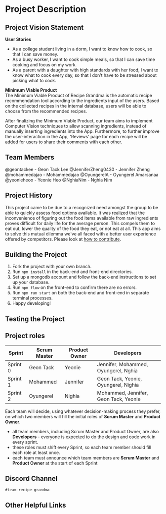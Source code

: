 # Project Description

## Project Vision Statement
**User Stories**
- As a college student living in a dorm, I want to know how to cook, so that I can save money.
- As a busy worker, I want to cook simple meals, so that I can save time cooking and focus on my work. 
- As a parent with a daughter with high standards with her food, I want to know what to cook every day, so that I don’t have to be stressed about picking what to cook. 

**Minimum Viable Product**  
The Minimum Viable Product of Recipe Grandma is the automatic recipe recommendation tool according to the ingredients input of the users. Based on the collected recipes in the internal database, users will be able to choose from the recommended recipes. 

After finalizing the Minimum Viable Product, our team aims to implement Computer Vision techniques to allow scanning ingredients, instead of manually inserting ingredients into the App. Furthermore, to further improve the user-interaction in the App, 'Reviews' page for each recipe will be added for users to share their comments with each other. 

## Team Members
@geontackee	- Geon Tack Lee
@JenniferZheng0430 - Jennifer Zheng
@mohammedajao - Mohammedajao
@OyungerelA	- Oyungerel Amarsanaa
@yeonieheoo	- Yeonie Heo
@NghiaNim - Nghia Nim

## Project History
This project came to be due to a recognized need amongst the group to be able to quickly assess food options available. It was realized that the inconvenience of figuring out the food items available from raw ingredients proves difficult for daily life for the average person. This compels them to eat out, lower the quality of the food they eat, or not eat at all. This app aims to solve this mutual dilemma we've all faced with a better user experience offered by competitors. Please look at [how to contribute](https://github.com/agiledev-students-fall2022/final-project-team-recipe-grandma/blob/master/CONTRIBUTING.md).

## Building the Project
1. Fork the project with your own branch.
2. Run `npm install` in the back-end and front-end directories.
3. Set up a mongodb account and follow the back-end instructions to set up your database.
4. Run `npm flow` on the front-end to confirm there are no errors.
5. Run `npm run start` on both the back-end and front-end in separate terminal processes.
6. Happy developing!

## Testing the Project


## Project roles

| Sprint | Scrum Master | Product Owner | Developers |
| ---- | ------------ | ------------- | ---------- |
| Sprint 0 |Geon Tack|Yeonie|Jennifer, Mohammed, Oyungerel, Nghia|
| Sprint 1 |Mohammed|Jennifer|Geon Tack, Yeonie, Oyungerel, Nighia|
| Sprint 2 |Oyungerel|Nighia|Mohammed, Jennifer, Geon Tack, Yeonie|

Each team will decide, using whatever decision-making process they prefer, on which two members will fill the initial roles of **Scrum Master** and **Product Owner**.

- all team members, including Scrum Master and Product Owner, are also **Developers** - everyone is expected to do the design and code work in every sprint.
- these roles must shift every Sprint, so each team member should fill each role at least once.
- each team must announce which team members are **Scrum Master** and **Product Owner** at the start of each Sprint

## Discord Channel
`#team-recipe-grandma`

## Other Helpful Links
